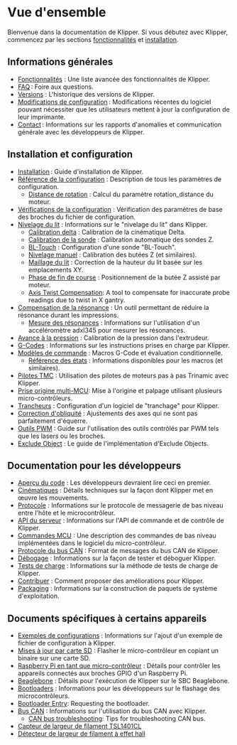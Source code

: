 # Vue d'ensemble

Bienvenue dans la documentation de Klipper. Si vous débutez avec Klipper, commencez par les sections [fonctionnalités](Features.md) et [installation](Installation.md).

## Informations générales

- [Fonctionnalités](Features.md) : Une liste avancée des fonctionnalités de Klipper.
- [FAQ](FAQ.md) : Foire aux questions.
- [Versions](Releases.md) : L'historique des versions de Klipper.
- [Modifications de configuration](Config_Changes.md) : Modifications récentes du logiciel pouvant nécessiter que les utilisateurs mettent à jour la configuration de leur imprimante.
- [Contact](Contact.md) : Informations sur les rapports d'anomalies et communication générale avec les développeurs de Klipper.

## Installation et configuration

- [Installation](Installation.md) : Guide d'installation de Klipper.
- [Référence de la configuration](Config_Reference.md) : Description de tous les paramètres de configuration.
   - [Distance de rotation](Rotation_Distance.md) : Calcul du paramètre rotation_distance du moteur.
- [Vérifications de la configuration](Config_checks.md) : Vérification des paramètres de base des broches du fichier de configuration.
- [Nivelage du lit](Bed_Level.md) : Informations sur le "nivelage du lit" dans Klipper.
   - [Calibration delta](Delta_Calibrate.md) : Calibration de la cinématique Delta.
   - [Calibration de la sonde](Probe_Calibrate.md) : Calibration automatique des sondes Z.
   - [BL-Touch](BLTouch.md) : Configuration d'une sonde "BL-Touch".
   - [Nivelage manuel](Manual_Level.md) : Calibration des butées Z (et similaires).
   - [Maillage du lit](Bed_Mesh.md) : Correction de la hauteur du lit basée sur les emplacements XY.
   - [Phase de fin de course](Endstop_Phase.md) : Positionnement de la butée Z assisté par moteur.
   - [Axis Twist Compensation](Axis_Twist_Compensation.md): A tool to compensate for inaccurate probe readings due to twist in X gantry.
- [Compensation de la résonance](Resonance_Compensation.md) : Un outil permettant de réduire la résonance durant les impressions.
   - [Mesure des résonances](Measuring_Resonances.md) : Informations sur l'utilisation d'un accéléromètre adxl345 pour mesurer les résonances.
- [Avance à la pression](Pressure_Advance.md) : Calibration de la pression dans l'extrudeur.
- [G-Codes](G-Codes.md) : Informations sur les instructions prises en charge par Klipper.
- [Modèles de commande](Command_Templates.md) : Macros G-Code et évaluation conditionnelle.
   - [Référence des états](Status_Reference.md) : Informations disponibles pour les macros (et similaires).
- [Pilotes TMC](TMC_Drivers.md) : Utilisation des pilotes de moteurs pas à pas Trinamic avec Klipper.
- [Prise origine multi-MCU](Multi_MCU_Homing.md): Mise à l'origine et palpage utilisant plusieurs micro-contrôleurs.
- [Trancheurs](Slicers.md) : Configuration d'un logiciel de "tranchage" pour Klipper.
- [Correction d'obliquité](Skew_Correction.md) : Ajustements des axes qui ne sont pas parfaitement d'équerre.
- [Outils PWM](Using_PWM_Tools.md) : Guide sur l'utilisation des outils contrôlés par PWM tels que les lasers ou les broches.
- [Exclude Object](Exclude_Object.md) : Le guide de l'implémentation d'Exclude Objects.

## Documentation pour les développeurs

- [Aperçu du code](Code_Overview.md) : Les développeurs devraient lire ceci en premier.
- [Cinématiques](Kinematics.md) : Détails techniques sur la façon dont Klipper met en œuvre les mouvements.
- [Protocole](Protocol.md) : Informations sur le protocole de messagerie de bas niveau entre l'hôte et le microcontrôleur.
- [API du serveur](API_Server.md) : Informations sur l'API de commande et de contrôle de Klipper.
- [Commandes MCU](MCU_Commands.md) : Une description des commandes de bas niveau implémentées dans le logiciel du micro-contrôleur.
- [Protocole du bus CAN](CANBUS_protocol.md) : Format de messages du bus CAN de Klipper.
- [Débogage](Debugging.md) : Informations sur la façon de tester et déboguer Klipper.
- [Tests de charge](Benchmarks.md) : Informations sur la méthode de tests de charge de Klipper.
- [Contribuer](CONTRIBUTING.md) : Comment proposer des améliorations pour Klipper.
- [Packaging](Packaging.md) : Informations sur la construction de paquets de système d'exploitation.

## Documents spécifiques à certains appareils

- [Exemples de configurations](Example_Configs.md) : Informations sur l'ajout d'un exemple de fichier de configuration à Klipper.
- [Mises à jour par carte SD](SDCard_Updates.md) : Flasher le micro-contrôleur en copiant un binaire sur une carte SD.
- [Raspberry Pi en tant que micro-contrôleur](RPi_microcontroller.md) : Détails pour contrôler les appareils connectés aux broches GPIO d'un Raspberry Pi.
- [Beaglebone](Beaglebone.md) : Détails pour l'exécution de Klipper sur le SBC Beaglebone.
- [Bootloaders](Bootloaders.md) : Informations pour les développeurs sur le flashage des microcontrôleurs.
- [Bootloader Entry](Bootloader_Entry.md): Requesting the bootloader.
- [Bus CAN](CANBUS.md) : Informations sur l'utilisation du bus CAN avec Klipper.
   - [CAN bus troubleshooting](CANBUS_Troubleshooting.md): Tips for troubleshooting CAN bus.
- [Capteur de largeur de filament TSL1401CL](TSL1401CL_Filament_Width_Sensor.md)
- [Détecteur de largeur de filament à effet hall](Hall_Width_Sensor.md)
